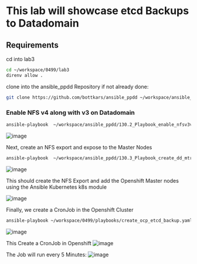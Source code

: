 
# This lab will showcase etcd Backups to Datadomain

## Requirements


cd into lab3

```bash
cd ~/workspace/0499/lab3
direnv allow .
```
clone into the ansible_ppdd Repository if not already done:

```bash
git clone https://github.com/bottkars/ansible_ppdd ~/workspace/ansible_ppdd
```

### Enable NFS v4 along with v3 on Datadomain

```bash
ansible-playbook  ~/workspace/ansible_ppdd/130.2_Playbook_enable_nfsv3v4.yml
```
![image](https://github.com/bob-builds-labs/bob-builds-labs.github.io/assets/8255007/6ca89b25-f468-4d03-a09f-f3d9151c5709)

Next, create an NFS export and expose to the Master Nodes

```bash
ansible-playbook  ~/workspace/ansible_ppdd/130.3_Playbook_create_dd_mtree_with_nfs_add_k8s_nodes.yml -e mtree_name=ocp_etcd
```
![image](https://github.com/bob-builds-labs/bob-builds-labs.github.io/assets/8255007/bf0adb17-a19b-474c-adfd-8c3d2390845e)

This should create the NFS Export and add the Openshift Master nodes using the Ansible Kubernetes k8s module


![image](https://github.com/bob-builds-labs/bob-builds-labs.github.io/assets/8255007/487385b1-9135-4abc-a3b5-01130c34390b)

Finally, we create a CronJob in the Openshift Cluster

```bash
ansible-playbook ~/workspace/0499/playbooks/create_ocp_etcd_backup.yaml -e mtree_name=ocp_etcd
```
![image](https://github.com/bob-builds-labs/bob-builds-labs.github.io/assets/8255007/34ac614f-c799-4a66-b69d-807b1a5ead91)

This Create a CronJob in Openshift
![image](https://github.com/bob-builds-labs/bob-builds-labs.github.io/assets/8255007/a88f0dae-543f-4af2-b940-296b65f1d4cc)

The Job will run every 5 Minutes:
![image](https://github.com/bob-builds-labs/bob-builds-labs.github.io/assets/8255007/04b32b45-9366-49e5-8549-3ffd45a38e69)


